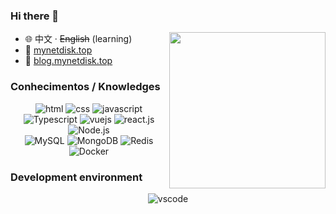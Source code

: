 ### Hi there 👋

<img align="right" width="250px" src="https://img.mynetdisk.top/profile/ironman.gif" />

- :globe_with_meridians: 中文 · ~~English~~ (learning)
- :link: [mynetdisk.top](https://mynetdisk.top)
- :link: [blog.mynetdisk.top](https://blog.mynetdisk.top)

<!--
<p align="center">
  <a href="mailto:myselfdisk@gmail.com" target="_blank"><img src="https://img.shields.io/badge/Gmail-c14438.svg?&style=flat-square&logo=gmail&logoColor=white" alt="Gmail"></a>
</p>
-->

### Conhecimentos / Knowledges

<p align="center">
  <img alt="html" src="https://img.shields.io/badge/HTML-e34c26?style=flat-square&logo=html5&logoColor=white">
  <img alt="css" src="https://img.shields.io/badge/CSS-1572B6?style=flat-square&logo=css3">
  <img alt="javascript" src="https://img.shields.io/badge/JavaScript-000000?style=flat-square&logo=javascript">
  <img alt="Typescript" src="https://img.shields.io/badge/TypeScript-007ACC?style=flat-square&logo=TypeScript">
  <img alt="vuejs" src="https://img.shields.io/badge/Vue.js-000000?style=flat-square&logo=vue.js">
  <img alt="react.js" src="https://img.shields.io/badge/React.js-272C34?style=flat-square&logo=react">
  <br/>
  <img alt="Node.js" src="https://img.shields.io/badge/Node.js-333?style=flat-square&logo=Node.js">
  <br/>
  <img alt="MySQL" src="https://img.shields.io/badge/MySQL-eee?style=flat-square&logo=mysql">
  <img alt="MongoDB" src="https://img.shields.io/badge/MongoDB-999?style=flat-square&logo=MongoDB">
  <img alt="Redis" src="https://img.shields.io/badge/Redis-666?style=flat-square&logo=Redis">
  <br/>
  <img alt="Docker" src="https://img.shields.io/badge/Docker-333?style=flat-square&logo=Docker">
  <!--
  <img alt="python" src="https://img.shields.io/badge/Python-3572a5?style=flat-square&logo=python&logoColor=white">
  <img alt="TensorFlow" src="https://img.shields.io/badge/TensorFlow-ff6f00?style=flat-square&logo=tensorflow&logoColor=white">
  <img alt="Pytorch" src="https://img.shields.io/badge/Pytorch-ee4c2c?style=flat-square&logo=pytorch&logoColor=white">
  <br/>
  <img alt="c++" src="https://img.shields.io/badge/C++-f34b7d?style=flat-square&logo=c%2b%2b">
  <img alt="c" src="https://img.shields.io/badge/C-0b0b0b?style=flat-square&logo=c">
  -->
</p>

### Development environment
<p align="center">
  <img alt="vscode" src="https://img.shields.io/badge/VSCode-3860c4?style=flat-square&logo=visual-studio-code&logoColor=white">
</p>

<!-- 
### Stats
<a href="https://github.com/anuraghazra/github-readme-stats">
  <img align="center" src="https://github-readme-stats.vercel.app/api?username=MyNetdisk&show_icons=true&include_all_commits=true&theme=tokyonight" alt="MyNetdisk's github stats" />
</a>
<a href="https://github.com/anuraghazra/github-readme-stats">
  <img align="center" src="https://github-readme-stats.vercel.app/api/top-langs/?username=MyNetdisk&layout=compact&theme=tokyonight&hide=html,jupyter%20notebook" />
</a>
 -->
<!--
**MyNetdisk/MyNetdisk** is a ✨ _special_ ✨ repository because its `README.md` (this file) appears on your GitHub profile.

Here are some ideas to get you started:

- 🔭 I’m currently working on ...
- 🌱 I’m currently learning ...
- 👯 I’m looking to collaborate on ...
- 🤔 I’m looking for help with ...
- 💬 Ask me about ...
- 📫 How to reach me: ...
- 😄 Pronouns: ...
- ⚡ Fun fact: ...
-->
